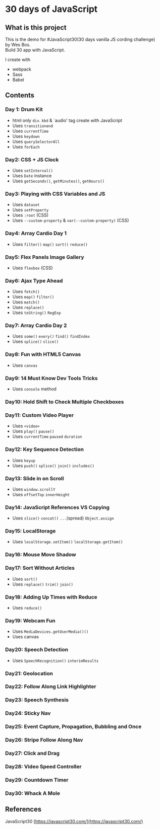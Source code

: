 # 30 days of JavaScript

## What is this project
This is the demo for #JavaScript30(30 days vanilla JS cording challenge) by Wes Bos.  
Build 30 app with JavaScript.

I create with

* webpack
* Sass
* Babel


## Contents

### Day 1: Drum Kit

* html only `div`. `kbd` & `audio' tag create with JavaScript
* Uses  `transitionend`
* Uses `currentTime`
* Uses `keydown`
* Uses `querySelectorAll`
* Uses `forEach`

### Day2: CSS + JS Clock

* Uses `setInterval()`
* Uses `Date` instance
* Uses `getSeconds()`, `getMinutes()`, `getHours()`

### Day3: Playing with CSS Variables and JS

* Uses `dataset`
* Uses `setProperty`
* Uses `:root` (CSS)
* Uses `--custom-property` & `var(--custom-property)` (CSS)

### Day4: Array Cardio Day 1

* Uses `filter()` `map()` `sort()` `reduce()`

### Day5: Flex Panels Image Gallery

* Uses `flexbox` (CSS)

### Day6: Ajax Type Ahead

* Uses `fetch()`
* Uses `map()` `filter()`
* Uses `match()`
* Uses `replace()`
* Uses `toString()` `RegExp`

### Day7: Array Cardio Day 2

* Uses `some()` `every()` `find()` `findIndex`
* Uses `splice()` `slice()`

### Day8: Fun with HTML5 Canvas

* Uses `canvas`

### Day9: 14 Must Know Dev Tools Tricks

* Uses `console` method

### Day10: Hold Shift to Check Multiple Checkboxes

### Day11: Custom Video Player

* Uses `<video>`
* Uses `play()` `pause()`
* Uses `currentTime` `paused` `duration`


### Day12: Key Sequence Detection

* Uses `keyup`
* Uses `push()` `splice()` `join()` `includes()`

### Day13: Slide in on Scroll

* Uses `window.scrollY`
* Uses `offsetTop` `innerHeight`

### Day14: JavaScript References VS Copying

* Uses `slice()` `concat()` `...`(spread) `Object.assign`

### Day15: LocalStorage

* Uses `localStorage.setItem()` `localStorage.getItem()`

### Day16: Mouse Move Shadow

### Day17: Sort Without Articles

* Uses `sort()`
* Uses `replace()` `trim()` `join()`

### Day18: Adding Up Times with Reduce

* Uses `reduce()`

### Day19: Webcam Fun

* Uses `MediaDevices.getUserMedia()()`
* Uses canvas

### Day20: Speech Detection

* Uses `SpeechRecognition()` `interimResults`

### Day21: Geolocation
### Day22: Follow Along Link Highlighter
### Day23: Speech Synthesis
### Day24: Sticky Nav
### Day25: Event Capture, Propagation, Bubbling and Once
### Day26: Stripe Follow Along Nav
### Day27: Click and Drag
### Day28: Video Speed Controller
### Day29: Countdown Timer
### Day30: Whack A Mole


## References

JavaScript30 [https://javascript30.com/](https://javascript30.com/)